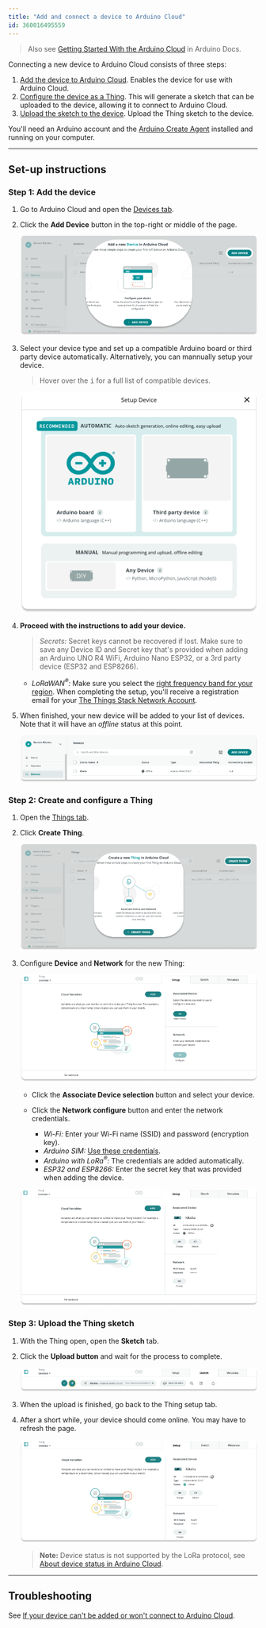 ```yaml
---
title: "Add and connect a device to Arduino Cloud"
id: 360016495559
---
```


> Also see [Getting Started With the Arduino Cloud](https://docs.arduino.cc/cloud/iot-cloud/tutorials/iot-cloud-getting-started) in Arduino Docs.

Connecting a new device to Arduino Cloud consists of three steps:

1. [Add the device to Arduino Cloud](#add-the-device). Enables the device for use with Arduino Cloud.
2. [Configure the device as a Thing](#create-thing). This will generate a sketch that can be uploaded to the device, allowing it to connect to Arduino Cloud.
3. [Upload the sketch to the device](#upload-sketch). Upload the Thing sketch to the device.

You'll need an Arduino account and the [Arduino Create Agent](https://support.arduino.cc/hc/en-us/articles/360014869820) installed and running on your computer.

---

## Set-up instructions

<a id="add-the-device"></a>

### Step 1: Add the device

1. Go to Arduino Cloud and open the [Devices tab](https://app.arduino.cc/devices).

2. Click the **Add Device** button in the top-right or middle of the page.

   ![The two locations that the "Add Device" button can appear.](img/device-add-button.png)

3. Select your device type and set up a compatible Arduino board or third party device automatically. Alternatively, you can mannually setup your device. 

   > Hover over the <kbd>i</kbd> for a full list of compatible devices. 

   ![The Setup Device menu](img/setup-device-menu.png) 

4. **Proceed with the instructions to add your device.**

   > _Secrets:_ Secret keys cannot be recovered if lost. Make sure to save any Device ID and Secret key that's provided when adding an Arduino UNO R4 WiFi, Arduino Nano ESP32, or a 3rd party device (ESP32 and ESP8266).

   * _LoRaWAN<sup>®</sup>:_ Make sure you select the [right frequency band for your region](https://www.thethingsnetwork.org/docs/lorawan/frequencies-by-country/). When completing the setup, you'll receive a registration email for your <a class="link-external" href="https://www.thethingsnetwork.org/">The Things Stack Network Account</a>.

5. When finished, your new device will be added to your list of devices. Note that it will have an _offline_ status at this point.

   ![A Nano 33 IoT in the Device tab.](img/iot-device-added.png)

<a id="create-thing"></a>

### Step 2: Create and configure a Thing

1. Open the [Things tab](https://app.arduino.cc/things).

2. Click **Create Thing**.

   ![The two locations that the "Create Thing" button can appear.](img/iot-thing-create.png)

3. Configure **Device** and **Network** for the new Thing:

   ![A new, unconfigured Thing.](img/thing-setup-before.png)

   * Click the **Associate Device selection** button and select your device.

   * Click the **Network configure** button and enter the network credentials.

      * _Wi-Fi:_ Enter your Wi-Fi name (SSID) and password (encryption key).
      * _Arduino SIM:_ [Use these credentials](https://support.arduino.cc/hc/en-us/articles/360013825159-What-are-the-credentials-for-the-Arduino-SIM-card).
      * _Arduino with LoRa<sup>®</sup>:_ The credentials are added automatically.
      * _ESP32 and ESP8266:_ Enter the secret key that was provided when adding the device.

   ![A Thing with an associated device, network configuration, and added variable.](img/thing-setup-after.png)

<a id="upload-sketch"></a>

### Step 3: Upload the Thing sketch

1. With the Thing open, open the **Sketch** tab.

2. Click the **Upload button** and wait for the process to complete.

   ![Uploading the Thing sketch.](img/iot-sketch-upload.png)

3. When the upload is finished, go back to the Thing setup tab.

4. After a short while, your device should come online. You may have to refresh the page.

   ![A thing in Arduino Cloud. The associated device is online.](img/iot-device-online.png)

   > **Note:** Device status is not supported by the LoRa protocol, see [About device status in Arduino Cloud](https://support.arduino.cc/hc/en-us/articles/4407169649682-About-device-status-in-IoT-Cloud).

---

## Troubleshooting

See [If your device can't be added or won't connect to Arduino Cloud](https://support.arduino.cc/hc/en-us/articles/360019355679-If-your-device-is-not-connecting-to-IoT-Cloud).
